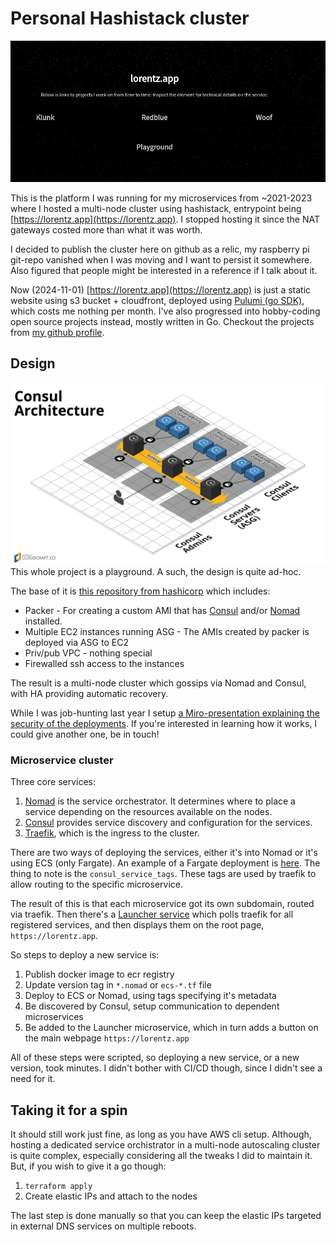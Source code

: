 # Personal Hashistack cluster

![lorentz.app microservice launcher](./readme-assets/lorentz-app.png)

This is the platform I was running for my microservices from ~2021-2023 where I hosted a multi-node cluster using hashistack, entrypoint being [https://lorentz.app](https://lorentz.app).
I stopped hosting it since the NAT gateways costed more than what it was worth.

I decided to publish the cluster here on github as a relic, my raspberry pi git-repo vanished when I was moving and I want to persist it somewhere.
Also figured that people might be interested in a reference if I talk about it.

Now (2024-11-01) [https://lorentz.app](https://lorentz.app) is just a static website using s3 bucket + cloudfront, deployed using [Pulumi (go SDK)](https://www.pulumi.com/), which costs me nothing per month.
I've also progressed into hobby-coding open source projects instead, mostly written in Go.
Checkout the projects from [my github profile](https://github.com/baalimago/).

## Design

![original design, image borrowed from hashicorp's exammple](./readme-assets/architecture.png)
This whole project is a playground.
A such, the design is quite ad-hoc.

The base of it is [this repository from hashicorp](https://github.com/hashicorp/terraform-aws-consul) which includes:

- Packer - For creating a custom AMI that has [Consul](https://www.consul.io/) and/or [Nomad](https://www.nomadproject.io/) installed.
- Multiple EC2 instances running ASG - The AMIs created by packer is deployed via ASG to EC2
- Priv/pub VPC - nothing special
- Firewalled ssh access to the instances

The result is a multi-node cluster which gossips via Nomad and Consul, with HA providing automatic recovery.

While I was job-hunting last year I setup [a Miro-presentation explaining the security of the deployments](https://miro.com/app/board/uXjVNSMSU2U=/?share_link_id=95742024722).
If you're interested in learning how it works, I could give another one, be in touch!

### Microservice cluster

Three core services:

1. [Nomad](https://www.nomadproject.io/) is the service orchestrator. It determines where to place a service depending on the resources available on the nodes.
1. [Consul](https://www.consul.io/) provides service discovery and configuration for the services.
1. [Traefik](https://traefik.io/traefik/), which is the ingress to the cluster.

There are two ways of deploying the services, either it's into Nomad or it's using ECS (only Fargate).
An example of a Fargate deployment is [here](./ecs-gallery.tf).
The thing to note is the `consul_service_tags`.
These tags are used by traefik to allow routing to the specific microservice.

The result of this is that each microservice got its own subdomain, routed via traefik.
Then there's a [Launcher service](./microservice-examples/launcher) which polls traefik for all registered services, and then displays them on the root page, `https://lorentz.app`.

So steps to deploy a new service is:

1. Publish docker image to ecr registry
1. Update version tag in `*.nomad` or `ecs-*.tf` file
1. Deploy to ECS or Nomad, using tags specifying it's metadata
1. Be discovered by Consul, setup communication to dependent microservices
1. Be added to the Launcher microservice, which in turn adds a button on the main webpage `https://lorentz.app`

All of these steps were scripted, so deploying a new service, or a new version, took minutes.
I didn't bother with CI/CD though, since I didn't see a need for it.

## Taking it for a spin

It should still work just fine, as long as you have AWS cli setup.
Although, hosting a dedicated service orchistrator in a multi-node autoscaling cluster is quite complex, especially considering all the tweaks I did to maintain it.
But, if you wish to give it a go though:

1. `terraform apply`
1. Create elastic IPs and attach to the nodes

The last step is done manually so that you can keep the elastic IPs targeted in external DNS services on multiple reboots.
